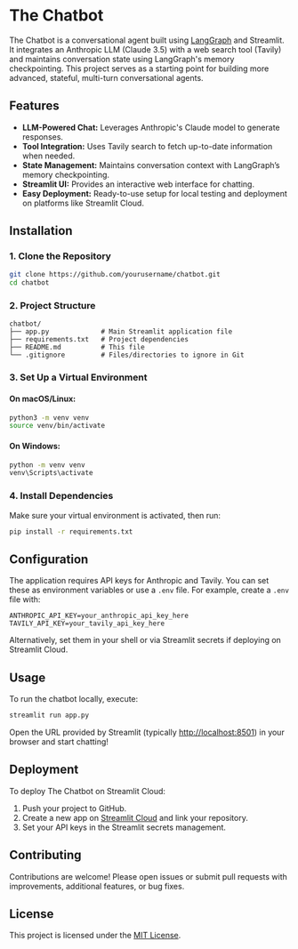 # The Chatbot

The Chatbot is a conversational agent built using [LangGraph](https://github.com/langchain-ai/langgraph) and Streamlit. It integrates an Anthropic LLM (Claude 3.5) with a web search tool (Tavily) and maintains conversation state using LangGraph's memory checkpointing. This project serves as a starting point for building more advanced, stateful, multi-turn conversational agents.

## Features

- **LLM-Powered Chat:** Leverages Anthropic's Claude model to generate responses.
- **Tool Integration:** Uses Tavily search to fetch up-to-date information when needed.
- **State Management:** Maintains conversation context with LangGraph’s memory checkpointing.
- **Streamlit UI:** Provides an interactive web interface for chatting.
- **Easy Deployment:** Ready-to-use setup for local testing and deployment on platforms like Streamlit Cloud.

## Installation

### 1. Clone the Repository

```bash
git clone https://github.com/yourusername/chatbot.git
cd chatbot
```

### 2. Project Structure

```
chatbot/
├── app.py             # Main Streamlit application file
├── requirements.txt   # Project dependencies
├── README.md          # This file
└── .gitignore         # Files/directories to ignore in Git
```

### 3. Set Up a Virtual Environment

#### On macOS/Linux:
```bash
python3 -m venv venv
source venv/bin/activate
```

#### On Windows:
```bash
python -m venv venv
venv\Scripts\activate
```

### 4. Install Dependencies

Make sure your virtual environment is activated, then run:

```bash
pip install -r requirements.txt
```

## Configuration

The application requires API keys for Anthropic and Tavily. You can set these as environment variables or use a `.env` file. For example, create a `.env` file with:

```
ANTHROPIC_API_KEY=your_anthropic_api_key_here
TAVILY_API_KEY=your_tavily_api_key_here
```

Alternatively, set them in your shell or via Streamlit secrets if deploying on Streamlit Cloud.

## Usage

To run the chatbot locally, execute:

```bash
streamlit run app.py
```

Open the URL provided by Streamlit (typically [http://localhost:8501](http://localhost:8501)) in your browser and start chatting!

## Deployment

To deploy The Chatbot on Streamlit Cloud:

1. Push your project to GitHub.
2. Create a new app on [Streamlit Cloud](https://share.streamlit.io/) and link your repository.
3. Set your API keys in the Streamlit secrets management.

## Contributing

Contributions are welcome! Please open issues or submit pull requests with improvements, additional features, or bug fixes.

## License

This project is licensed under the [MIT License](LICENSE).


